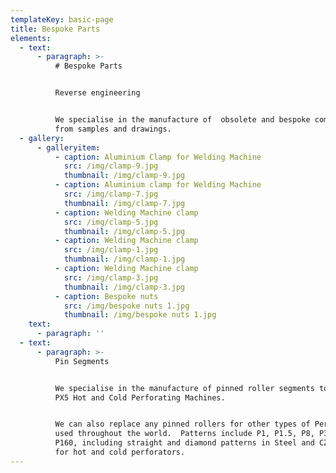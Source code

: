 ```yaml
---
templateKey: basic-page
title: Bespoke Parts
elements:
  - text:
      - paragraph: >-
          # Bespoke Parts


          Reverse engineering


          We specialise in the manufacture of  obsolete and bespoke components
          from samples and drawings.
  - gallery:
      - galleryitem:
          - caption: Aluminium Clamp for Welding Machine
            src: /img/clamp-9.jpg
            thumbnail: /img/clamp-9.jpg
          - caption: Aluminium clamp for Welding Machine
            src: /img/clamp-7.jpg
            thumbnail: /img/clamp-7.jpg
          - caption: Welding Machine clamp
            src: /img/clamp-5.jpg
            thumbnail: /img/clamp-5.jpg
          - caption: Welding Machine clamp
            src: /img/clamp-1.jpg
            thumbnail: /img/clamp-1.jpg
          - caption: Welding Machine clamp
            src: /img/clamp-3.jpg
            thumbnail: /img/clamp-3.jpg
          - caption: Bespoke nuts
            src: /img/bespoke nuts 1.jpg
            thumbnail: /img/bespoke nuts 1.jpg
    text:
      - paragraph: ''
  - text:
      - paragraph: >-
          Pin Segments


          We specialise in the manufacture of pinned roller segments to suit our
          PX5 Hot and Cold Perforating Machines.


          We can also replace any pinned rollers for other types of Perforators
          used throughout the world.  Patterns include P1, P1.5, P8, P30 and
          P160, including straight and diamond patterns in Steel and CZ121 Brass
          for hot and cold perforators.
---
```


